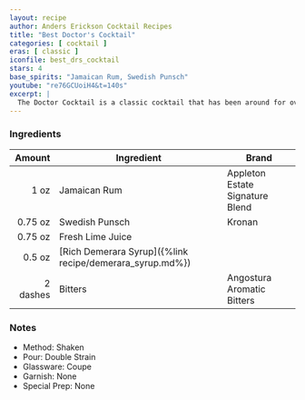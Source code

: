 ```yaml
---
layout: recipe
author: Anders Erickson Cocktail Recipes
title: "Best Doctor's Cocktail"
categories: [ cocktail ]
eras: [ classic ]
iconfile: best_drs_cocktail
stars: 4
base_spirits: "Jamaican Rum, Swedish Punsch"
youtube: "re76GCUoiH4&t=140s"
excerpt: |
  The Doctor Cocktail is a classic cocktail that has been around for over a century. It's a simple yet refreshing drink that's perfect for any occasion.
---
```


### Ingredients

|   Amount | Ingredient                                               | Brand                           |
| -------: | -------------------------------------------------------- | ------------------------------- |
|     1 oz | Jamaican Rum                                             | Appleton Estate Signature Blend |
|  0.75 oz | Swedish Punsch                                           | Kronan                          |
|  0.75 oz | Fresh Lime Juice                                         |                                 |
|   0.5 oz | [Rich Demerara Syrup]({%link recipe/demerara_syrup.md%}) |                                 |
| 2 dashes | Bitters                                                  | Angostura Aromatic Bitters      |

### Notes

- Method: Shaken
- Pour: Double Strain
- Glassware: Coupe
- Garnish: None
- Special Prep: None
